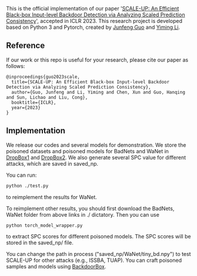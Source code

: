 This is the official implementation of our paper '[SCALE-UP: An Efficient Black-box Input-level Backdoor Detection via Analyzing Scaled Prediction Consistency](https://openreview.net/pdf?id=o0LFPcoFKnr)', accepted in ICLR 2023. This research project is developed based on Python 3 and Pytorch, created by [Junfeng Guo](https://personal.utdallas.edu/~jxg170016/) and [Yiming Li](http://liyiming.tech/).


## Reference
If our work or this repo is useful for your research, please cite our paper as follows:
```
@inproceedings{guo2023scale,
  title={SCALE-UP: An Efficient Black-box Input-level Backdoor Detection via Analyzing Scaled Prediction Consistency},
  author={Guo, Junfeng and Li, Yiming and Chen, Xun and Guo, Hanqing and Sun, Lichao and Liu, Cong},
  booktitle={ICLR},
  year={2023}
}
```

## Implementation
We release our codes and several models for demonstration. 
We store the poisoned datasets and poisoned models for BadNets and WaNet in [DropBox1](https://www.dropbox.com/sh/lhgr6g8v7lohao2/AAArQpt5Vty3O0C4rdIr9s-ua?dl=0) and [DropBox2](https://www.dropbox.com/sh/99cmqkqfcqpg555/AAAhyOSmP2tjJsRx0u3ViSLwa?dl=0). We also generate several SPC value for different attacks, which are saved in saved_np.

You can run: 
```bash 
python ./test.py 

```
to reimplement the results for WaNet.

To reimplement other results, you should first download the BadNets, WaNet folder from above links in ./ dictatory. Then you can use  
```bash
python torch_model_wrapper.py 
```
to extract SPC scores for different poisoned models. The SPC scores will be stored in the saved_np/ file.

You can change the path in process ("saved_np/WaNet/tiny_bd.npy") to test SCALE-UP for other attacks (e.g., ISSBA, TUAP). You can craft poisoned samples and models using [BackdoorBox](https://github.com/THUYimingLi/BackdoorBox).
